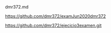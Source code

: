 dmr372.md

https://github.com/dmr372/examJun2020dmr372

https://github.com/dmr372/ejecicio3examen.git